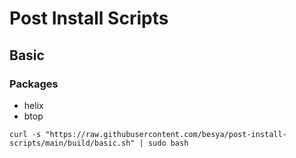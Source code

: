 # Post Install Scripts

## Basic

### Packages

- helix
- btop

```
curl -s "https://raw.githubusercontent.com/besya/post-install-scripts/main/build/basic.sh" | sudo bash
```
